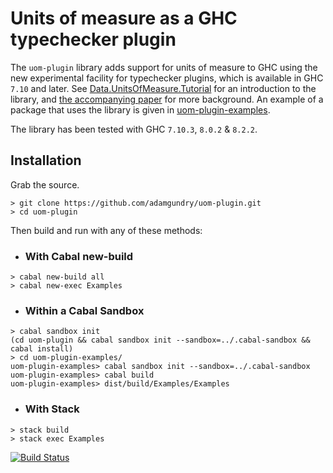 # Units of measure as a GHC typechecker plugin

The `uom-plugin` library adds support for units of measure to GHC using the new experimental facility for typechecker plugins, which is available in GHC `7.10` and later.  See [Data.UnitsOfMeasure.Tutorial](https://github.com/adamgundry/uom-plugin/blob/master/uom-plugin/src/Data/UnitsOfMeasure/Tutorial.hs) for an introduction to the library, and [the accompanying paper](http://adam.gundry.co.uk/pub/typechecker-plugins/) for more background.  An example of a package that uses the library is given in [uom-plugin-examples](uom-plugin-examples).

The library has been tested with GHC `7.10.3`, `8.0.2` & `8.2.2`.

## Installation

Grab the source.

```
> git clone https://github.com/adamgundry/uom-plugin.git
> cd uom-plugin
```

Then build and run with any of these methods:

* ### With Cabal new-build

```
> cabal new-build all
> cabal new-exec Examples
```

* ### Within a Cabal Sandbox

```
> cabal sandbox init
(cd uom-plugin && cabal sandbox init --sandbox=../.cabal-sandbox && cabal install)
> cd uom-plugin-examples/
uom-plugin-examples> cabal sandbox init --sandbox=../.cabal-sandbox
uom-plugin-examples> cabal build
uom-plugin-examples> dist/build/Examples/Examples
```

* ### With Stack

```
> stack build
> stack exec Examples
```

[![Build Status](https://travis-ci.org/adamgundry/uom-plugin.svg?branch=master)](https://travis-ci.org/adamgundry/uom-plugin)
